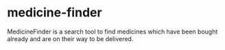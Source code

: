 # medicine-finder
MedicineFinder is a search tool to find medicines which have been bought already and are on their way to be delivered.
